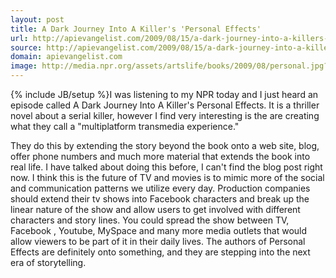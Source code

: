 ```yaml
---
layout: post
title: A Dark Journey Into A Killer's 'Personal Effects'
url: http://apievangelist.com/2009/08/15/a-dark-journey-into-a-killers-personal-effects/
source: http://apievangelist.com/2009/08/15/a-dark-journey-into-a-killers-personal-effects/
domain: apievangelist.com
image: http://media.npr.org/assets/artslife/books/2009/08/personal.jpg?t=1250271503&amp;s=2
---
```

{% include JB/setup %}I was listening to my NPR today and I just heard an episode called A Dark Journey Into A Killer's Personal Effects. It is a thriller novel about a serial killer, however I find very interesting is the are creating what they call a "multiplatform transmedia experience."






They do this by extending the story beyond the book onto a web site, blog, offer phone numbers and much more material that extends the book into real life.
I have talked about doing this before, I can't find the blog post right now. I think this is the future of TV and movies is to mimic more of the social and communication patterns we utilize every day.
Production companies should extend their tv shows into Facebook characters and break up the linear nature of the show and allow users to get involved with different characters and story lines.
You could spread the show between TV, Facebook , Youtube, MySpace and many more media outlets that would allow viewers to be part of it in their daily lives.
The authors of Personal Effects are definitely onto something, and they are stepping into the next era of storytelling.

